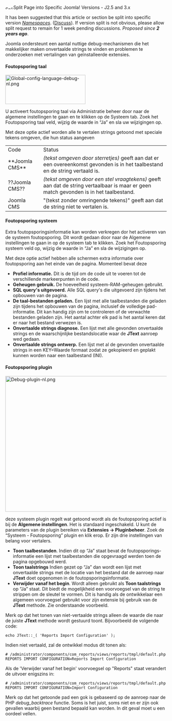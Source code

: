 <!-- Filename: Debugging_a_translation / Display title: Het debuggen van een vertaling -->

<img
src="https://docs.joomla.org/images/thumb/6/69/Split-icon.png/25px-Split-icon.png"
decoding="async"
srcset="https://docs.joomla.org/images/thumb/6/69/Split-icon.png/38px-Split-icon.png 1.5x, https://docs.joomla.org/images/thumb/6/69/Split-icon.png/50px-Split-icon.png 2x"
data-file-width="200" data-file-height="67" width="25" height="8"
alt="Split-icon.png" />Split Page into Specific Joomla! Versions - J2.5
and 3.x

It has been suggested that this article or section be split into
specific version
*[Namespaces](https://docs.joomla.org/JDOC:Namespaces "JDOC:Namespaces")*.
(<a
href="https://docs.joomla.org/index.php?title=Talk:Debugging_a_translation/nl&amp;action=edit&amp;redlink=1"
class="new"
title="Talk:Debugging a translation/nl (page does not exist)">Discuss</a>).
If version split is not obvious, please allow split request to remain
for 1 week pending discussions. <span class="small">*Proposed since **2
years ago***.</span>

  
Joomla ondersteunt een aantal nuttige debug-mechanismen die het
makkelijker maken onvertaalde strings te vinden en problemen te
onderzoeken met vertalingen van geïnstalleerde extensies.

#### Foutopsporing taal

<img
src="https://docs.joomla.org/images/thumb/6/62/Global-config-language-debug-nl.png/250px-Global-config-language-debug-nl.png"
decoding="async"
srcset="https://docs.joomla.org/images/thumb/6/62/Global-config-language-debug-nl.png/375px-Global-config-language-debug-nl.png 1.5x, https://docs.joomla.org/images/6/62/Global-config-language-debug-nl.png 2x"
data-file-width="464" data-file-height="168" width="250" height="91"
alt="Global-config-language-debug-nl.png" />

U activeert foutopsporing taal via Administratie beheer door naar de
algemene instellingen te gaan en te klikken op de Systeem tab. Zoek het
Foutopsporing taal veld, wijzig de waarde in “Ja” en sla uw wijzigingen
op.

Met deze optie actief worden alle te vertalen strings getoond met
speciale tekens omgeven, die hun status aangeven

|                    |                                                                                                                                       |
|--------------------|---------------------------------------------------------------------------------------------------------------------------------------|
| Code               | Status                                                                                                                                |
| \*\*Joomla CMS\*\* | *(tekst omgeven door sterretjes)* geeft aan dat er een overeenkomst gevonden is in het taalbestand en de string vertaald is.          |
| ??Joomla CMS??     | *(tekst omgeven door een stel vraagtekens)* geeft aan dat de string vertaalbaar is maar er geen match gevonden is in het taalbestand. |
| Joomla CMS         | "(tekst zonder omringende tekens)" geeft aan dat de string niet te vertalen is.                                                       |

#### Foutopsporing systeem

Extra foutopsporingsinformatie kan worden verkregen dor het activeren
van de systeem foutopsporing. Dit wordt gedaan door naar de Algemene
instellingen te gaan in op de systeem tab te klikken. Zoek het
Foutopsporing systeem veld op, wijzig de waarde in “Ja” en sla de
wijzigingen op.

Met deze optie actief hebben alle schermen extra informatie over
foutopsporing aan het einde van de pagina. Momenteel bevat deze

- **Profiel informatie.** Dit is de tijd om de code uit te voeren tot de
  verschillende markeerpunten in de code.
- **Geheugen gebruik.** De hoeveelheid systeem-RAM-geheugen gebruikt.
- **SQL query's uitgevoerd.** Alle SQL query's die uitgevoerd zijn
  tijdens het opbouwen van de pagina.
- **De taal-bestanden geladen.** Een lijst met alle taalbestanden die
  geladen zijn tijdens het opbouwen van de pagina, inclusief de
  volledige pad-informatie. Dit kan handig zijn om te controleren of de
  verwachte bestanden geladen zijn. Het aantal achter elk pad is het
  aantal keren dat er naar het bestand verwezen is.
- **Onvertaalde strings diagnose.** Een lijst met alle gevonden
  onvertaalde strings en de waarschijnlijke bestandslocatie waar de
  **JText** aanroep wed gedaan.
- **Onvertaalde strings ontwerp.** Een lijst met al de gevonden
  onvertaalde strings in een KEY=Waarde formaat zodat ze gekopieerd en
  geplakt kunnen worden naar een taalbestand (INI).

#### Foutopsporing plugin

<img src="https://docs.joomla.org/images/d/db/Debug-plugin-nl.png"
decoding="async" data-file-width="544" data-file-height="423"
width="544" height="423" alt="Debug-plugin-nl.png" />

deze systeem plugin regelt wat getoond wordt als de foutopsporing actief
is bij de **Algemene instellingen**. Het is standaard ingeschakeld. U
kunt de parameters van de plugin bereiken via **Extensies →
Pluginbeheer**. Zoek de “Systeem - Foutopsporing” plugin en klik erop.
Er zijn drie instellingen van belang voor vertalers.

- **Toon taalbestanden**. Indien dit op “Ja” staat bevat de
  foutopsporings-informatie een lijst met taalbestanden die opgevraagd
  werden toen de pagina opgebouwd werd.
- **Toon taalstrings** Indien gezet op “Ja” dan wordt een lijst met
  onvertaalde strings met de locatie van het bestand dat de aanroep naar
  **JText** doet opgenomen in de foutopsporingsinformatie.
- **Verwijder vanaf het begin**. Wordt alleen gebruikt als **Toon
  taalstrings** op “Ja” staat. Dit biedt de mogelijkheid een voorvoegsel
  van de string te strippen om de sleutel te vormen. Dit is handig als
  de ontwikkelaar een algemeen voorvoegsel gebruikt voor zijn extensie
  bij gebruik van de **JText** methode. Zie onderstaande voorbeeld.

Merk op dat het tonen van niet-vertaalde strings alleen de waarde die
naar de juiste **JText** methode wordt gestuurd toont. Bijvoorbeeld de
volgende code:

    echo JText::_( 'Reports Import Configuration' );

Indien niet vertaald, zal de ontwikkel modus dit tonen als:

    # /administrator/components/com_reports/views/reports/tmpl/default.php
    REPORTS IMPORT CONFIGURATION=Reports Import Configuration

Als de 'Verwijder vanaf het begin' voorvoegsel op "Reports" staat
verandert de uitvoer enigszins in:

    # /administrator/components/com_reports/views/reports/tmpl/default.php
    REPORTS IMPORT CONFIGURATION=Import Configuration

Merk op dat het getoonde pad een gok is gebaseerd op de aanroep naar de
PHP *debug_backtrace* functie. Soms is het juist, soms niet en er zijn
ook gevallen waarbij geen bestand bepaald kan worden. In dit geval moet
u een oordeel vellen.
